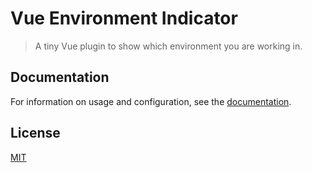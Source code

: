 # Vue Environment Indicator

> A tiny Vue plugin to show which environment you are working in.

## Documentation

For information on usage and configuration, see the [documentation](https://github.com/michaelverschoof/vue-environment-indicator).

## License

[MIT](http://opensource.org/licenses/MIT)
